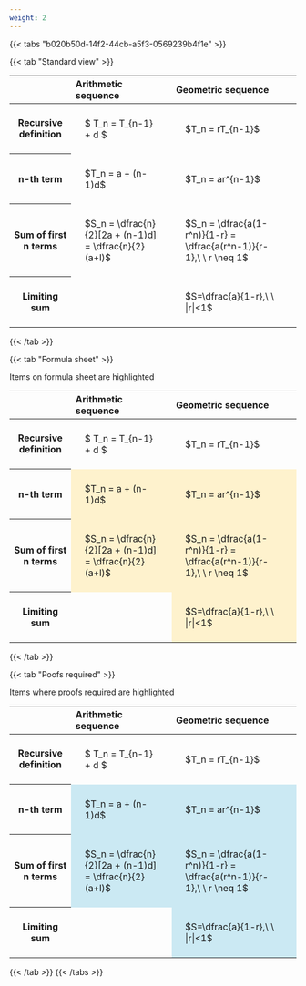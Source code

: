 ```yaml
---
weight: 2
---
```


{{< tabs "b020b50d-14f2-44cb-a5f3-0569239b4f1e" >}}

{{< tab "Standard view" >}}

<style type="text/css">
#T_acc42 th.col_heading {
  text-align: left;
  font-size: 1em;
}
#T_acc42 td {
  text-align: left;
  font-size: 1em;
  padding: 1.5em;
}
</style>
<table id="T_acc42">
  <thead>
    <tr>
      <th class="blank level0" >&nbsp;</th>
      <th id="T_acc42_level0_col0" class="col_heading level0 col0" >Arithmetic sequence</th>
      <th id="T_acc42_level0_col1" class="col_heading level0 col1" >Geometric sequence</th>
    </tr>
  </thead>
  <tbody>
    <tr>
      <th id="T_acc42_level0_row0" class="row_heading level0 row0" >Recursive definition</th>
      <td id="T_acc42_row0_col0" class="data row0 col0" >$ T_n = T_{n-1} + d $</td>
      <td id="T_acc42_row0_col1" class="data row0 col1" >$T_n = rT_{n-1}$</td>
    </tr>
    <tr>
      <th id="T_acc42_level0_row1" class="row_heading level0 row1" >n-th term</th>
      <td id="T_acc42_row1_col0" class="data row1 col0" >$T_n = a + (n-1)d$</td>
      <td id="T_acc42_row1_col1" class="data row1 col1" >$T_n = ar^{n-1}$</td>
    </tr>
    <tr>
      <th id="T_acc42_level0_row2" class="row_heading level0 row2" >Sum of first n terms</th>
      <td id="T_acc42_row2_col0" class="data row2 col0" >$S_n = \dfrac{n}{2}[2a + (n-1)d] = \dfrac{n}{2}(a+l)$</td>
      <td id="T_acc42_row2_col1" class="data row2 col1" >$S_n = \dfrac{a(1-r^n)}{1-r} = \dfrac{a(r^n-1)}{r-1},\ \  r \neq 1$</td>
    </tr>
    <tr>
      <th id="T_acc42_level0_row3" class="row_heading level0 row3" >Limiting sum</th>
      <td id="T_acc42_row3_col0" class="data row3 col0" ></td>
      <td id="T_acc42_row3_col1" class="data row3 col1" >$S=\dfrac{a}{1-r},\ \ |r|<1$</td>
    </tr>
  </tbody>
</table>
{{< /tab >}}

{{< tab "Formula sheet" >}}

Items on formula sheet are highlighted 
<br>
<style type="text/css">
#T_1f675 th.col_heading {
  text-align: left;
  font-size: 1em;
}
#T_1f675 td {
  text-align: left;
  font-size: 1em;
  padding: 1.5em;
}
#T_1f675_row0_col0, #T_1f675_row0_col1, #T_1f675_row3_col0 {
  background-color: rgba(0,0,0,0);
}
#T_1f675_row1_col0, #T_1f675_row1_col1, #T_1f675_row2_col0, #T_1f675_row2_col1, #T_1f675_row3_col1 {
  background-color: rgba(255,194,10, 0.2);
}
</style>
<table id="T_1f675">
  <thead>
    <tr>
      <th class="blank level0" >&nbsp;</th>
      <th id="T_1f675_level0_col0" class="col_heading level0 col0" >Arithmetic sequence</th>
      <th id="T_1f675_level0_col1" class="col_heading level0 col1" >Geometric sequence</th>
    </tr>
  </thead>
  <tbody>
    <tr>
      <th id="T_1f675_level0_row0" class="row_heading level0 row0" >Recursive definition</th>
      <td id="T_1f675_row0_col0" class="data row0 col0" >$ T_n = T_{n-1} + d $</td>
      <td id="T_1f675_row0_col1" class="data row0 col1" >$T_n = rT_{n-1}$</td>
    </tr>
    <tr>
      <th id="T_1f675_level0_row1" class="row_heading level0 row1" >n-th term</th>
      <td id="T_1f675_row1_col0" class="data row1 col0" >$T_n = a + (n-1)d$</td>
      <td id="T_1f675_row1_col1" class="data row1 col1" >$T_n = ar^{n-1}$</td>
    </tr>
    <tr>
      <th id="T_1f675_level0_row2" class="row_heading level0 row2" >Sum of first n terms</th>
      <td id="T_1f675_row2_col0" class="data row2 col0" >$S_n = \dfrac{n}{2}[2a + (n-1)d] = \dfrac{n}{2}(a+l)$</td>
      <td id="T_1f675_row2_col1" class="data row2 col1" >$S_n = \dfrac{a(1-r^n)}{1-r} = \dfrac{a(r^n-1)}{r-1},\ \  r \neq 1$</td>
    </tr>
    <tr>
      <th id="T_1f675_level0_row3" class="row_heading level0 row3" >Limiting sum</th>
      <td id="T_1f675_row3_col0" class="data row3 col0" ></td>
      <td id="T_1f675_row3_col1" class="data row3 col1" >$S=\dfrac{a}{1-r},\ \ |r|<1$</td>
    </tr>
  </tbody>
</table>
{{< /tab >}}

{{< tab "Poofs required" >}}

Items where proofs required are highlighted 
<br>
<style type="text/css">
#T_4c58a th.col_heading {
  text-align: left;
  font-size: 1em;
}
#T_4c58a td {
  text-align: left;
  font-size: 1em;
  padding: 1.5em;
}
#T_4c58a_row0_col0, #T_4c58a_row0_col1, #T_4c58a_row3_col0 {
  background-color: rgba(0,0,0,0);
}
#T_4c58a_row1_col0, #T_4c58a_row1_col1, #T_4c58a_row2_col0, #T_4c58a_row2_col1, #T_4c58a_row3_col1 {
  background-color: rgba(0,150,200, 0.2);
}
</style>
<table id="T_4c58a">
  <thead>
    <tr>
      <th class="blank level0" >&nbsp;</th>
      <th id="T_4c58a_level0_col0" class="col_heading level0 col0" >Arithmetic sequence</th>
      <th id="T_4c58a_level0_col1" class="col_heading level0 col1" >Geometric sequence</th>
    </tr>
  </thead>
  <tbody>
    <tr>
      <th id="T_4c58a_level0_row0" class="row_heading level0 row0" >Recursive definition</th>
      <td id="T_4c58a_row0_col0" class="data row0 col0" >$ T_n = T_{n-1} + d $</td>
      <td id="T_4c58a_row0_col1" class="data row0 col1" >$T_n = rT_{n-1}$</td>
    </tr>
    <tr>
      <th id="T_4c58a_level0_row1" class="row_heading level0 row1" >n-th term</th>
      <td id="T_4c58a_row1_col0" class="data row1 col0" >$T_n = a + (n-1)d$</td>
      <td id="T_4c58a_row1_col1" class="data row1 col1" >$T_n = ar^{n-1}$</td>
    </tr>
    <tr>
      <th id="T_4c58a_level0_row2" class="row_heading level0 row2" >Sum of first n terms</th>
      <td id="T_4c58a_row2_col0" class="data row2 col0" >$S_n = \dfrac{n}{2}[2a + (n-1)d] = \dfrac{n}{2}(a+l)$</td>
      <td id="T_4c58a_row2_col1" class="data row2 col1" >$S_n = \dfrac{a(1-r^n)}{1-r} = \dfrac{a(r^n-1)}{r-1},\ \  r \neq 1$</td>
    </tr>
    <tr>
      <th id="T_4c58a_level0_row3" class="row_heading level0 row3" >Limiting sum</th>
      <td id="T_4c58a_row3_col0" class="data row3 col0" ></td>
      <td id="T_4c58a_row3_col1" class="data row3 col1" >$S=\dfrac{a}{1-r},\ \ |r|<1$</td>
    </tr>
  </tbody>
</table>
{{< /tab >}}
{{< /tabs >}}